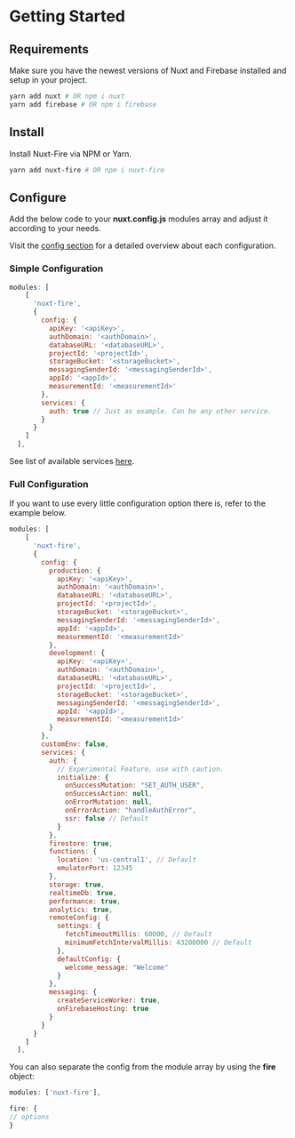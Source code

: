# Getting Started

## Requirements

Make sure you have the newest versions of Nuxt and Firebase installed and setup in your project.

```bash
yarn add nuxt # OR npm i nuxt
yarn add firebase # OR npm i firebase
```

## Install

Install Nuxt-Fire via NPM or Yarn.

```bash
yarn add nuxt-fire # OR npm i nuxt-fire
```

## Configure

Add the below code to your **nuxt.config.js** modules array and adjust it according to your needs.

Visit the [config section](/guide/config) for a detailed overview about each configuration.

### Simple Configuration

```js
modules: [
    [
      'nuxt-fire',
      {
        config: {
          apiKey: '<apiKey>',
          authDomain: '<authDomain>',
          databaseURL: '<databaseURL>',
          projectId: '<projectId>',
          storageBucket: '<storageBucket>',
          messagingSenderId: '<messagingSenderId>',
          appId: '<appId>',
          measurementId: '<measurementId>'
        },
        services: {
          auth: true // Just as example. Can be any other service.
        }
      }
    ]
  ],
```

See list of available services [here](/guide/options/#services).

### Full Configuration

If you want to use every little configuration option there is, refer to the example below.

```js
modules: [
    [
      'nuxt-fire',
      {
        config: {
          production: {
            apiKey: '<apiKey>',
            authDomain: '<authDomain>',
            databaseURL: '<databaseURL>',
            projectId: '<projectId>',
            storageBucket: '<storageBucket>',
            messagingSenderId: '<messagingSenderId>',
            appId: '<appId>',
            measurementId: '<measurementId>'
          },
          development: {
            apiKey: '<apiKey>',
            authDomain: '<authDomain>',
            databaseURL: '<databaseURL>',
            projectId: '<projectId>',
            storageBucket: '<storageBucket>',
            messagingSenderId: '<messagingSenderId>',
            appId: '<appId>',
            measurementId: '<measurementId>'
          }
        },
        customEnv: false,
        services: {
          auth: {
            // Experimental Feature, use with caution.
            initialize: {
              onSuccessMutation: "SET_AUTH_USER",
              onSuccessAction: null,
              onErrorMutation: null,
              onErrorAction: "handleAuthError",
              ssr: false // Default
            }
          },
          firestore: true,
          functions: {
            location: 'us-central1', // Default
            emulatorPort: 12345
          },
          storage: true,
          realtimeDb: true,
          performance: true,
          analytics: true,
          remoteConfig: {
            settings: {
              fetchTimeoutMillis: 60000, // Default
              minimumFetchIntervalMillis: 43200000 // Default
            },
            defaultConfig: {
              welcome_message: "Welcome"
            }
          },
          messaging: {
            createServiceWorker: true,
            onFirebaseHosting: true
          }
        }
      }
    ]
  ],
```

You can also separate the config from the module array by using the **fire** object:

```js
modules: ['nuxt-fire'],

fire: {
// options
}
```
